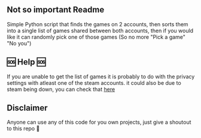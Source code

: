 ## Not so important Readme
Simple Python script that finds the games on 2 accounts, then sorts them into a single list of games shared between both accounts, then if you would like it can randomly pick one of those games (So no more "Pick a game" "No you")




## 🆘 **Help** 🆘

If you are unable to get the list of games it is probably to do with the privacy settings with atleast one of the steam accounts. it could also be due to steam being down, you can check that [here](https://steamstat.us/)




## **Disclaimer**

Anyone can use any of this code for you own projects, just give a shoutout to this repo 🙂
